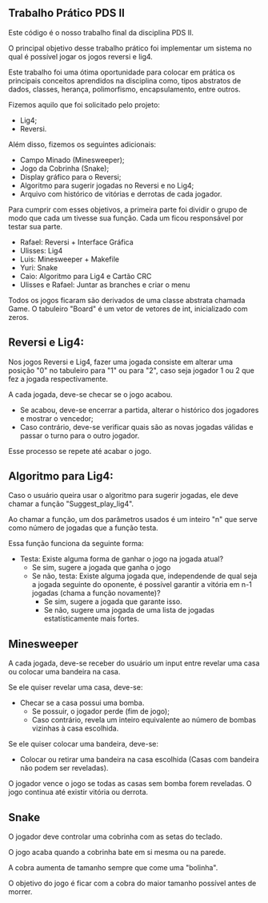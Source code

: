 Trabalho Prático PDS II
-
Este código é o nosso trabalho final da disciplina PDS II.

O principal objetivo desse trabalho prático foi implementar um sistema no qual é possível jogar os jogos reversi e lig4.

Este trabalho foi uma ótima oportunidade para colocar em prática os principais conceitos aprendidos na disciplina como, tipos abstratos de dados, classes, herança, polimorfismo, encapsulamento, entre outros.


Fizemos aquilo que foi solicitado pelo projeto:
- Lig4;
- Reversi.

Além disso, fizemos os seguintes adicionais:
- Campo Minado (Minesweeper);
- Jogo da Cobrinha (Snake);
- Display gráfico para o Reversi;
- Algoritmo para sugerir jogadas no Reversi e no Lig4;
- Arquivo com histórico de vitórias e derrotas de cada jogador.

Para cumprir com esses objetivos, a primeira parte foi dividir o grupo de modo que cada um tivesse sua função. Cada um ficou responsável por testar sua parte.
- Rafael: Reversi + Interface Gráfica
- Ulisses: Lig4
- Luis: Minesweeper + Makefile
- Yuri: Snake
- Caio: Algoritmo para Lig4 e Cartão CRC
- Ulisses e Rafael: Juntar as branches e criar o menu

Todos os jogos ficaram são derivados de uma classe abstrata chamada Game. O tabuleiro "Board" é um vetor de vetores de int, inicializado com zeros.

Reversi e Lig4:
-
Nos jogos Reversi e Lig4, fazer uma jogada consiste em alterar uma posição "0" no tabuleiro para "1" ou para "2", caso seja jogador 1 ou 2 que fez a jogada respectivamente.

A cada jogada, deve-se checar se o jogo acabou.
  - Se acabou, deve-se encerrar a partida, alterar o histórico dos jogadores e mostrar o vencedor;
  - Caso contrário, deve-se verificar quais são as novas jogadas válidas e passar o turno para o outro jogador.

Esse processo se repete até acabar o jogo.

  Algoritmo para Lig4:
  -
  
  Caso o usuário queira usar o algoritmo para sugerir jogadas, ele deve chamar a função "Suggest_play_lig4".
  
  Ao chamar a função, um dos parâmetros usados é um inteiro "n" que serve como número de jogadas que a função testa.
  
  Essa função funciona da seguinte forma:
  - Testa: Existe alguma forma de ganhar o jogo na jogada atual?
    - Se sim, sugere a jogada que ganha o jogo
    - Se não, testa: Existe alguma jogada que, independende de qual seja a jogada seguinte do oponente, é possível garantir a vitória em n-1 jogadas (chama a função novamente)?
      - Se sim, sugere a jogada que garante isso.
      - Se não, sugere uma jogada de uma lista de jogadas estatísticamente mais fortes.


Minesweeper
-
A cada jogada, deve-se receber do usuário um input entre revelar uma casa ou colocar uma bandeira na casa.

  Se ele quiser revelar uma casa, deve-se:
  - Checar se a casa possui uma bomba.
      - Se possuir, o jogador perde (fim de jogo);
      - Caso contrário, revela um inteiro equivalente ao número de bombas vizinhas à casa escolhida.
  
  Se ele quiser colocar uma bandeira, deve-se:
  - Colocar ou retirar uma bandeira na casa escolhida (Casas com bandeira não podem ser reveladas).
    
O jogador vence o jogo se todas as casas sem bomba forem reveladas.
O jogo continua até existir vitória ou derrota.

Snake
-
O jogador deve controlar uma cobrinha com as setas do teclado.

O jogo acaba quando a cobrinha bate em si mesma ou na parede.

A cobra aumenta de tamanho sempre que come uma "bolinha".

O objetivo do jogo é ficar com a cobra do maior tamanho possível antes de morrer.

